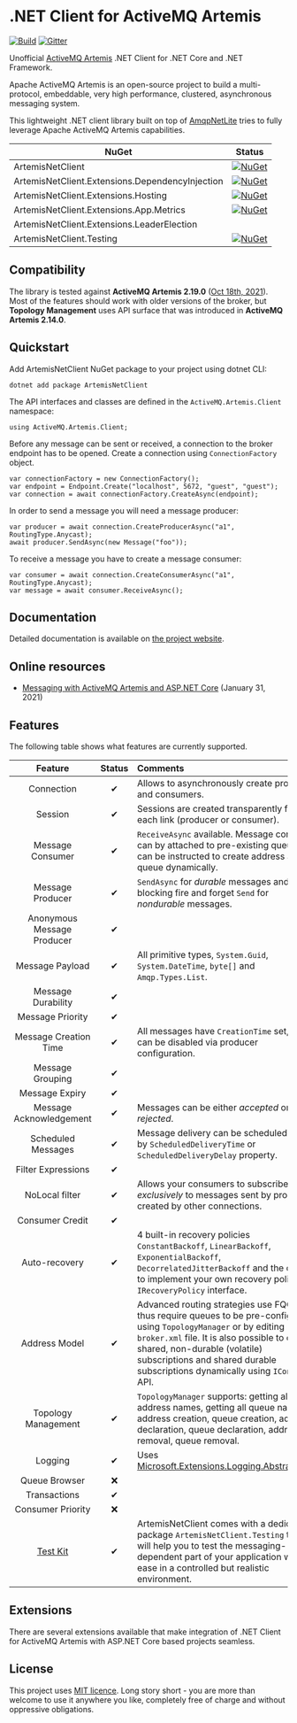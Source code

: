 # .NET Client for ActiveMQ Artemis

[![Build](https://github.com/Havret/dotnet-activemq-artemis-client/actions/workflows/build.yml/badge.svg)](https://github.com/Havret/dotnet-activemq-artemis-client/actions/workflows/build.yml)
[![Gitter](https://badges.gitter.im/dotnet-activemq-artemis-client/community.svg)](https://gitter.im/dotnet-activemq-artemis-client/community?utm_source=badge&utm_medium=badge&utm_campaign=pr-badge)

Unofficial [ActiveMQ Artemis](https://activemq.apache.org/components/artemis/) .NET Client for .NET Core and .NET Framework.

Apache ActiveMQ Artemis is an open-source project to build a multi-protocol, embeddable, very high performance, clustered, asynchronous messaging system.

This lightweight .NET client library built on top of [AmqpNetLite](http://azure.github.io/amqpnetlite/) tries to fully leverage Apache ActiveMQ Artemis capabilities.

|NuGet|Status|
|------|-------------|
|ArtemisNetClient|[![NuGet](https://img.shields.io/nuget/vpre/ArtemisNetClient.svg)](https://www.nuget.org/packages/ArtemisNetClient/)
|ArtemisNetClient.Extensions.DependencyInjection|[![NuGet](https://img.shields.io/nuget/vpre/ArtemisNetClient.Extensions.DependencyInjection.svg)](https://www.nuget.org/packages/ArtemisNetClient.Extensions.DependencyInjection/)
|ArtemisNetClient.Extensions.Hosting |[![NuGet](https://img.shields.io/nuget/vpre/ArtemisNetClient.Extensions.Hosting.svg)](https://www.nuget.org/packages/ArtemisNetClient.Extensions.Hosting/)
|ArtemisNetClient.Extensions.App.Metrics |[![NuGet](https://img.shields.io/nuget/vpre/ArtemisNetClient.Extensions.App.Metrics.svg)](https://www.nuget.org/packages/ArtemisNetClient.Extensions.App.Metrics/)
|ArtemisNetClient.Extensions.LeaderElection |
|ArtemisNetClient.Testing|[![NuGet](https://img.shields.io/nuget/vpre/ArtemisNetClient.Testing.svg)](https://www.nuget.org/packages/ArtemisNetClient.Testing/)


## Compatibility

The library is tested against **ActiveMQ Artemis 2.19.0** ([Oct 18th, 2021](https://github.com/Havret/dotnet-activemq-artemis-client/issues/299)). Most of the features should work with older versions of the broker, but **Topology Management** uses API surface that was introduced in **ActiveMQ Artemis 2.14.0**.

## Quickstart

Add ArtemisNetClient NuGet package to your project using dotnet CLI:

```
dotnet add package ArtemisNetClient
```

The API interfaces and classes are defined in the `ActiveMQ.Artemis.Client` namespace:

```
using ActiveMQ.Artemis.Client;
```

Before any message can be sent or received, a connection to the broker endpoint has to be opened. Create a connection using `ConnectionFactory` object.

```
var connectionFactory = new ConnectionFactory();
var endpoint = Endpoint.Create("localhost", 5672, "guest", "guest");
var connection = await connectionFactory.CreateAsync(endpoint);
```

In order to send a message you will need a message producer:

```
var producer = await connection.CreateProducerAsync("a1", RoutingType.Anycast);
await producer.SendAsync(new Message("foo"));
```

To receive a message you have to create a message consumer:

```
var consumer = await connection.CreateConsumerAsync("a1", RoutingType.Anycast);
var message = await consumer.ReceiveAsync();
```

## Documentation

Detailed documentation is available on [the project website](https://havret.github.io/dotnet-activemq-artemis-client/).

## Online resources

- [Messaging with ActiveMQ Artemis and ASP.NET Core](https://havret.io/activemq-artemis-net-core) (January 31, 2021)

## Features

The following table shows what features are currently supported.

|Feature|Status|Comments|
|:-:|:-:|:-|
|Connection|✔|Allows to asynchronously create producers and consumers.|
|Session|✔|Sessions are created transparently for each link (producer or consumer).|
|Message Consumer|✔|`ReceiveAsync` available. Message consumer can by attached to pre-existing queue or can be instructed to create address and queue dynamically.|
|Message Producer|✔|`SendAsync` for *durable* messages and non-blocking fire and forget `Send` for *nondurable* messages.|
|Anonymous Message Producer|✔||
|Message Payload|✔|All primitive types, `System.Guid`, `System.DateTime`, `byte[]` and `Amqp.Types.List`.|
|Message Durability|✔||
|Message Priority|✔||
|Message Creation Time|✔|All messages have `CreationTime` set, but it can be disabled via producer configuration.|
|Message Grouping|✔||
|Message Expiry|✔||
|Message Acknowledgement|✔|Messages can be either *accepted* or *rejected*.|
|Scheduled Messages|✔|Message delivery can be scheduled either by `ScheduledDeliveryTime` or `ScheduledDeliveryDelay` property.
|Filter Expressions|✔||
|NoLocal filter|✔|Allows your consumers to subscribe *exclusively* to messages sent by producers created by other connections.|
|Consumer Credit|✔||
|Auto-recovery|✔|4 built-in recovery policies `ConstantBackoff`, `LinearBackoff`, `ExponentialBackoff`, `DecorrelatedJitterBackoff` and the option to implement your own recovery policy via `IRecoveryPolicy` interface.|
|Address Model|✔|Advanced routing strategies use FQQN, thus require queues to be pre-configured using `TopologyManager` or by editing `broker.xml` file. It is also possible to create shared, non-durable (volatile) subscriptions and shared durable subscriptions dynamically using `IConsumer` API.|
|Topology Management|✔|`TopologyManager` supports: getting all address names, getting all queue names, address creation, queue creation, address declaration, queue declaration, address removal, queue removal.|
|Logging|✔|Uses [Microsoft.Extensions.Logging.Abstractions](https://www.nuget.org/packages/Microsoft.Extensions.Logging.Abstractions/).|
|Queue Browser|❌||
|Transactions|✔||
|Consumer Priority|❌||
|[Test Kit](https://havret.github.io/dotnet-activemq-artemis-client/docs/testing)|✔|ArtemisNetClient comes with a dedicated package `ArtemisNetClient.Testing` that will help you to test the messaging-dependent part of your application with ease in a controlled but realistic environment.|

## Extensions
There are several extensions available that make integration of .NET Client for ActiveMQ Artemis with ASP.NET Core based projects seamless.

## License

This project uses [MIT licence](https://github.com/Havret/dotnet-activemq-artemis-client/blob/master/LICENSE). Long story short - you are more than welcome to use it anywhere you like, completely free of charge and without oppressive obligations.
